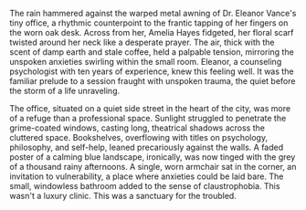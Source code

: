 The rain hammered against the warped metal awning of Dr. Eleanor Vance's tiny office, a rhythmic counterpoint to the frantic tapping of her fingers on the worn oak desk.  Across from her, Amelia Hayes fidgeted, her floral scarf twisted around her neck like a desperate prayer.  The air, thick with the scent of damp earth and stale coffee, held a palpable tension, mirroring the unspoken anxieties swirling within the small room.  Eleanor, a counseling psychologist with ten years of experience, knew this feeling well.  It was the familiar prelude to a session fraught with unspoken trauma, the quiet before the storm of a life unraveling.

The office, situated on a quiet side street in the heart of the city, was more of a refuge than a professional space.  Sunlight struggled to penetrate the grime-coated windows, casting long, theatrical shadows across the cluttered space.  Bookshelves, overflowing with titles on psychology, philosophy, and self-help, leaned precariously against the walls.  A faded poster of a calming blue landscape, ironically, was now tinged with the grey of a thousand rainy afternoons.  A single, worn armchair sat in the corner, an invitation to vulnerability, a place where anxieties could be laid bare. The small, windowless bathroom added to the sense of claustrophobia.  This wasn't a luxury clinic.  This was a sanctuary for the troubled.
